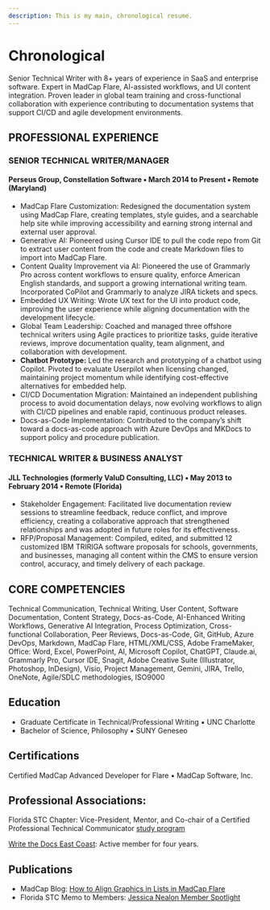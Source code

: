 ```yaml
---
description: This is my main, chronological resume.
---
```


# Chronological

Senior Technical Writer with 8+ years of experience in SaaS and enterprise software. Expert in MadCap Flare, AI-assisted workflows, and UI content integration. Proven leader in global team training and cross-functional collaboration with experience contributing to documentation systems that support CI/CD and agile development environments.

## PROFESSIONAL EXPERIENCE

### SENIOR TECHNICAL WRITER/MANAGER&#x20;

#### Perseus Group, Constellation Software  ▪  March 2014 to Present ▪ Remote (Maryland)

* &#x20;MadCap Flare Customization: Redesigned the documentation system using MadCap Flare, creating templates, style guides, and a searchable help site while improving accessibility and earning strong internal and external user approval.
* Generative AI: Pioneered using Cursor IDE to pull the code repo from Git to extract user content from the code and create Markdown files to import into MadCap Flare.
* Content Quality Improvement via AI: Pioneered the use of Grammarly Pro across content workflows to ensure quality, enforce American English standards, and support a growing international writing team. Incorporated CoPilot and Grammarly to analyze JIRA tickets and specs.
* Embedded UX Writing: Wrote UX text for the UI into product code, improving the user experience while aligning documentation with the development lifecycle.
* Global Team Leadership: Coached and managed three offshore technical writers using Agile practices to prioritize tasks, guide iterative reviews, improve documentation quality, team alignment, and collaboration with development.
* **Chatbot Prototype:** Led the research and prototyping of a chatbot using Copilot. Pivoted to evaluate Userpilot when licensing changed, maintaining project momentum while identifying cost-effective alternatives for embedded help.
* CI/CD Documentation Migration: Maintained an independent publishing process to avoid documentation delays, now evolving workflows to align with CI/CD pipelines and enable rapid, continuous product releases.
* Docs-as-Code Implementation: Contributed to the company’s shift toward a docs-as-code approach with Azure DevOps and MKDocs to support policy and procedure publication.

### TECHNICAL WRITER & BUSINESS ANALYST &#x20;

#### JLL Technologies (formerly ValuD Consulting, LLC) ▪ May 2013 to February 2014 ▪ Remote (Florida)

* Stakeholder Engagement: Facilitated live documentation review sessions to streamline feedback, reduce conflict, and improve efficiency, creating a collaborative approach that strengthened relationships and was adopted in future roles for its effectiveness.
* RFP/Proposal Management: Compiled, edited, and submitted 12 customized IBM TRIRIGA software proposals for schools, governments, and businesses, managing all content within the CMS to ensure version control, accuracy, and timely delivery of each package.

## CORE COMPETENCIES

Technical Communication, Technical Writing, User Content, Software Documentation, Content Strategy, Docs-as-Code, AI-Enhanced Writing Workflows, Generative AI Integration, Process Optimization, Cross-functional Collaboration, Peer Reviews,  Docs-as-Code, Git, GitHub, Azure DevOps, Markdown, MadCap Flare, HTML/XML/CSS, Adobe FrameMaker, Office: Word, Excel, PowerPoint, AI, Microsoft Copilot, ChatGPT, Claude.ai, Grammarly Pro, Cursor IDE, Snagit, Adobe Creative Suite (Illustrator, Photoshop, InDesign), Visio, Project Management, Gemini, JIRA, Trello, OneNote, Agile/SDLC methodologies, ISO9000

## Education

* Graduate Certificate in Technical/Professional Writing ▪ UNC Charlotte
* Bachelor of Science, Philosophy ▪ SUNY Geneseo

## Certifications

Certified MadCap Advanced Developer for Flare ▪ MadCap Software, Inc.

## &#x20;Professional Associations:

&#x20;Florida STC Chapter: Vice-President, Mentor, and Co-chair of a Certified Professional Technical Communicator [study program](https://certifiedstudybuddies.github.io/CSB/home)

[Write the Docs East Coast](https://www.meetup.com/write-the-docs-east-coast/events/): Active member for four years.

## Publications

* MadCap Blog: [How to Align Graphics in Lists in MadCap Flare](https://www.madcapsoftware.com/blog/align-graphics-lists-madcap-flare/)
* Florida STC Memo to Members: [Jessica Nealon Member Spotlight](https://memotomembers.stc-orlando.org/?p=4185)

